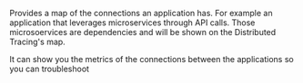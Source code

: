 Provides a map of the connections an application has. For example an application that leverages microservices through API calls. Those microsoervices are dependencies and will be shown on the Distributed Tracing's map.

It can show you the metrics of the connections between the applications so you can troubleshoot